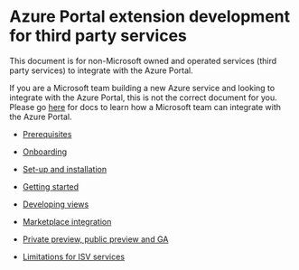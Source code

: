 <a name="azure-portal-extension-development-for-third-party-services"></a>
# Azure Portal extension development for third party services

This document is for non-Microsoft owned and operated services (third party services) to integrate with the Azure Portal.

If you are a Microsoft team building a new Azure service and looking to integrate with the Azure Portal, this is not the correct document for you. Please go [here](README.md) for docs to learn how a Microsoft team can integrate with the Azure Portal.

* [Prerequisites](top-isv-prerequisites.md)

* [Onboarding](top-isv-onboarding.md)

* [Set-up and installation](top-isv-setup.md)

* [Getting started](top-isv-get-started.md)

* [Developing views](top-isv-development.md)

* [Marketplace integration](top-isv-marketplace.md)

* [Private preview, public preview and GA](top-isv-deployment-stages.md)

* [Limitations for ISV services](top-isv-limitations.md)